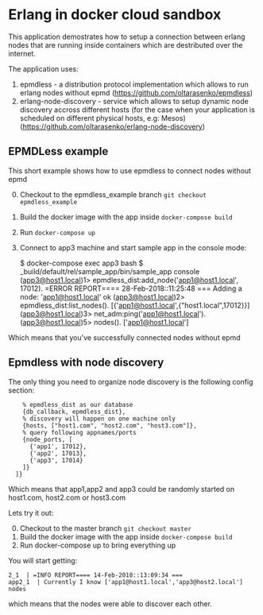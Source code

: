 # Erlang in docker cloud sandbox #

This application demostrates how to setup a connection between erlang nodes
that are running inside containers which are destributed over the internet.

The application uses:
 1. epmdless - a distribution protocol implementation which allows to run erlang nodes without epmd (https://github.com/oltarasenko/epmdless)
 2. erlang-node-discovery - service which allows to setup dynamic node discovery accross different hosts (for the case when your application is scheduled on different physical hosts, e.g: Mesos) (https://github.com/oltarasenko/erlang-node-discovery)


 ## EPMDLess example ##

This short example shows how to use epmdless to connect nodes without epmd

 0) Checkout to the epmdless_example branch `git checkout epmdless_example`
 1) Build the docker image with the app inside `docker-compose build`
 2) Run `docker-compose up`
 3) Connect to app3 machine and start sample app in the console mode:

    $ docker-compose exec app3 bash
    $ _build/default/rel/sample_app/bin/sample_app console
    (app3@host1.local)1> epmdless_dist:add_node('app1@host1.local', 17012).
    =ERROR REPORT==== 28-Feb-2018::11:25:48 ===
    Adding a node: 'app1@host1.local'
    ok
    (app3@host1.local)2> epmdless_dist:list_nodes().
    [{'app1@host1.local',{"host1.local",17012}}]
    (app3@host1.local)3> net_adm:ping('app1@host1.local').
    (app3@host1.local)5> nodes().
    ['app1@host1.local']

Which means that you've successfully connected nodes without epmd

 ## Epmdless with node discovery ##

 The only thing you need to organize node discovery is the following config section:

```{ erlang_node_discovery, [
    % epmdless_dist as our database
    {db_callback, epmdless_dist},
    % discovery will happen on one machine only
    {hosts, ["host1.com", "host2.com", "host3.com"]},
    % query following appnames/ports
    {node_ports, [
      {'app1', 17012},
      {'app2', 17013},
      {'app3', 17014}
    ]}
  ]}
```
Which means that app1,app2 and app3 could be randomly started on host1.com, host2.com or host3.com

Lets try it out:

 0) Checkout to the master branch `git checkout master`
 1) Build the docker image with the app inside `docker-compose build`
 2) Run docker-compose up to bring everything up

You will start getting:
```
2_1  | =INFO REPORT==== 14-Feb-2018::13:09:34 ===
app2_1  | Currently I know ['app1@host1.local','app3@host2.local'] nodes
```
which means that the nodes were able to discover each other.

